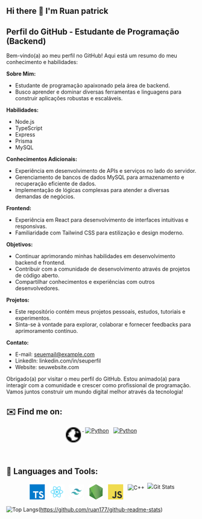 ## Hi there 👋 I'm Ruan patrick 
## Perfil do GitHub - Estudante de Programação (Backend)

Bem-vindo(a) ao meu perfil no GitHub! Aqui está um resumo do meu conhecimento e habilidades:

**Sobre Mim:**
- Estudante de programação apaixonado pela área de backend.
- Busco aprender e dominar diversas ferramentas e linguagens para construir aplicações robustas e escaláveis.

**Habilidades:**
- Node.js
- TypeScript
- Express
- Prisma
- MySQL

**Conhecimentos Adicionais:**
- Experiência em desenvolvimento de APIs e serviços no lado do servidor.
- Gerenciamento de bancos de dados MySQL para armazenamento e recuperação eficiente de dados.
- Implementação de lógicas complexas para atender a diversas demandas de negócios.

**Frontend:**
- Experiência em React para desenvolvimento de interfaces intuitivas e responsivas.
- Familiaridade com Tailwind CSS para estilização e design moderno.

**Objetivos:**
- Continuar aprimorando minhas habilidades em desenvolvimento backend e frontend.
- Contribuir com a comunidade de desenvolvimento através de projetos de código aberto.
- Compartilhar conhecimentos e experiências com outros desenvolvedores.

**Projetos:**
- Este repositório contém meus projetos pessoais, estudos, tutoriais e experimentos.
- Sinta-se à vontade para explorar, colaborar e fornecer feedbacks para aprimoramento contínuo.

**Contato:**
- E-mail: seuemail@example.com
- LinkedIn: linkedin.com/in/seuperfil
- Website: seuwebsite.com

Obrigado(a) por visitar o meu perfil do GitHub. Estou animado(a) para interagir com a comunidade e crescer como profissional de programação. Vamos juntos construir um mundo digital melhor através da tecnologia!
## ✉️ Find me on:

<p align="center">
 <a href="https://charalambosioannou.github.io/" target="_blank" rel="noopener noreferrer"> <img src="https://raw.githubusercontent.com/iconic/open-iconic/master/svg/globe.svg" alt="Python" height="40" style="vertical-align:top; margin:4px"> </a>
 <a href="https://linkedin.com/in/charalambosioannou" target="_blank" rel="noopener noreferrer"> <img src="https://cdn.jsdelivr.net/npm/simple-icons@v3/icons/linkedin.svg" alt="Python" height="40" style="vertical-align:top; margin:4px"></a>
 <a href="mailto:cioannou1997@gmail.com"> <img src="https://cdn.jsdelivr.net/npm/simple-icons@v3/icons/gmail.svg" alt="Python" height="40" style="vertical-align:top; margin:4px"></a>
</p>

<br />

## 🧰 Languages and Tools:
<p align="center">
 <img src="https://raw.githubusercontent.com/github/explore/80688e429a7d4ef2fca1e82350fe8e3517d3494d/topics/typescript/typescript.png" alt="TypeScript" height="40" style="vertical-align:top; margin:4px">
<img src="https://raw.githubusercontent.com/github/explore/80688e429a7d4ef2fca1e82350fe8e3517d3494d/topics/react/react.png" alt="React" height="40" style="vertical-align:top; margin:4px">
<img src="https://raw.githubusercontent.com/github/explore/80688e429a7d4ef2fca1e82350fe8e3517d3494d/topics/tailwindcss/tailwindcss.png" alt="Tailwind CSS" height="40" style="vertical-align:top; margin:4px">
<img src="https://raw.githubusercontent.com/github/explore/80688e429a7d4ef2fca1e82350fe8e3517d3494d/topics/nodejs/nodejs.png" alt="Node.js" height="40" style="vertical-align:top; margin:4px">
<img src="https://raw.githubusercontent.com/github/explore/80688e429a7d4ef2fca1e82350fe8e3517d3494d/topics/javascript/javascript.png" alt="Javascript" height="40" style="vertical-align:top; margin:4px">
<img src="https://img.shields.io/badge/C%2B%2B-00599C?style=for-the-badge&logo=c%2B%2B&logoColor=white" alt="C++" height="40" style="vertical-align:top; margin:4px">
<img src="https://raw.githubusercontent.com/github/explore/80688e429a7d4ef2fca1e


## Git Stats
![Top Langs](https://github-readme-stats.vercel.app/api/top-langs/?username=anuraghazra&size_weight=0.5&count_weight=0.5)(https://github.com/ruan177/github-readme-stats)
